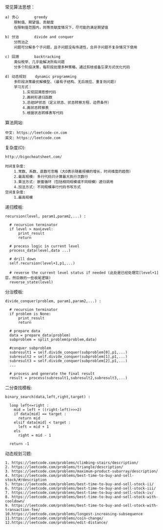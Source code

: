 ###

常见算法思想：

    a) 贪心       greedy
        限制值、期望值、贡献度
        在限制值范围内，同等贡献度情况下，尽可能的满足期望值
    
    b) 分治       divide and conquer
        分而治之
        问题可分解多个子问题，且子问题没有传递性，合并子问题不复杂情况下使用
    
    c) 回溯       backtracking
        类似枚举、几乎能解决所有问题
        分多个阶段决策，每阶段处理多种策略，通过剪枝或备忘录方式优化代码
    
    d) 动态规划    dynamic programming
        多阶段决策最优解模型、(最有子结构、无后效应、重复则问题)
        学习方式：
            1.实现回溯思想代码
            2.画树形递归函数
            3.总结DP状态（定义状态、状态转移方程、边界条件）
            4.画状态转移表
            5.根据状态转移表写代码
            
    
算法网站:

    中文: https://leetcode-cn.com
    英文: https://leetcode.com

复杂度(O):

    http://bigocheatsheet.com/
    
    时间复杂度:
        1.常数、系数、底数可忽略（大O表示随着规模的增长，时间维度的趋势）
        2.最高规模: 多行代码只计算最大执行次数行
        3.乘法方式: 嵌套循环（包括相同规模或不同规模）递归调用
        4.加法方式: 不同规模串行代码书写方式
    空间复杂度:
        1.最高规模
        
递归模板:
    
    recursion(level, param1,param2,...) :
    
      # recursion terminator
      if level > maxLevel:
          print_result
          return
    
      # precess logic in current level
      process_data(level,data ...)
    
      # drill down
      self.recursion(level+1,p1,...)
    
      # reverse the current level status if needed (此处是已经处理完[level+1]层，然后做的一些收尾逻辑)
      reverse_state(level)
     
分治模板:
    
    divide_conquer(problem, param1,param2,...) :
    
      # recursion terminator
      if problem is None:
          print_result
          return
    
      # prepare data
      data = prepare_data(problem)
      subproblem = split_problem(problem,data)
    
      #conquer subproblem
      subresult1 = self.divide_conquer(subproblem[0],p1,...)
      subresult2 = self.divide_conquer(subproblem[1],p1,...)
      subresult3 = self.divide_conquer(subproblem[2],p1,...)
      ...
    
      # process and generate the final result
      result = process(subresult1,subresult2,subresult3,...)
      
二分查找模板:
    
    binary_search(data,left,right,target) :
      
      loop left<=right : 
        mid = left + ((right-left)>>>2)
        if data[mid] == target :
          return mid
        elsif data[mid] < target :
          left = mid + 1
        els
          right = mid - 1
          
      return -1
      



动态规划习题:

    1. https://leetcode.com/problems/climbing-stairs/description/
    2. https://leetcode.com/problems/triangle/description/
    3. https://leetcode.com/problems/maximum-product-subarray/description/
    4. https://leetcode.com/problems/best-time-to-buy-and-sell-stock/#/description
    5. https://leetcode.com/problems/best-time-to-buy-and-sell-stock-ii/
    6. https://leetcode.com/problems/best-time-to-buy-and-sell-stock-iii/
    7. https://leetcode.com/problems/best-time-to-buy-and-sell-stock-iv/
    8. https://leetcode.com/problems/best-time-to-buy-and-sell-stock-with-cooldown/
    9. https://leetcode.com/problems/best-time-to-buy-and-sell-stock-with-transaction-fee/
    10.https://leetcode.com/problems/longest-increasing-subsequence 
    11.https://leetcode.com/problems/coin-change/ 
    12.https://leetcode.com/problems/edit-distance/